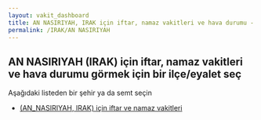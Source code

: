 ```yaml
---
layout: vakit_dashboard
title: AN NASIRIYAH, IRAK için iftar, namaz vakitleri ve hava durumu - ilçe/eyalet seç
permalink: /IRAK/AN NASIRIYAH
---
```


## AN NASIRIYAH (IRAK) için iftar, namaz vakitleri ve hava durumu  görmek için bir ilçe/eyalet seç

Aşağıdaki listeden bir şehir ya da semt seçin

* [ (AN_NASIRIYAH, IRAK) için iftar ve namaz vakitleri](/IRAK/AN_NASIRIYAH/)

<script type="text/javascript">
  var GLOBAL_COUNTRY = 'IRAK';
  var GLOBAL_CITY = 'AN NASIRIYAH';
  var GLOBAL_STATE = 'AN NASIRIYAH';
</script>
